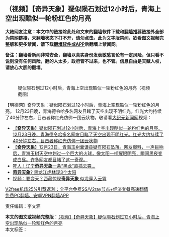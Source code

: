  <h2>（视频】【奇异天象】疑似陨石划过12小时后，青海上空出现酷似一轮粉红色的月亮</h2> <p class="notice"><b>大陆网友注意：本文中的链接除此处和文末的<a href="https://github.com/bannedbook/fanqiang" >翻墙</a>软件下载和<a href="https://github.com/killgcd/justmysocks/blob/master/README.md">翻墙推荐</a>链接外全部为禁网链接，未翻墙状态下打不开，请勿点击。此为文字版禁闻，欲看图文视频完整版和更多禁闻，请下载<a href="https://github.com/bannedbook/fanqiang">翻墙软件或APP</a>后翻墙上禁闻网。</p><p>备注：翻墙看新闻非常安全，翻墙以真实身份发表敏感言论有一定风险，但只看不说则没有任何风险，翻的人太多，政府管不过来，也不管。信息自由是天赋人权，请放心大胆的翻墙。</b></p>  <div class="entry"> <br /> <figure><figcaption class="wp-caption-text">疑似陨石划过12小时后，青海上空出现酷似一轮粉红色的月亮（视频截图）</figcaption></figure> <p>【明德网】奇异天象：疑似陨石划过12小时后，青海上空现酷似一轮粉红色的月亮。 12月23日晚，青海德令哈多名网友目睹了天空出现不明红光。红光大约持续了40分钟左右，目击者称红光仿佛一团云状物。敬请看<span class='wp_keywordlink_affiliate'><a href="http://www.epochtimes.com/" title="大纪元新闻网" target="_blank">大纪元新闻网</a></span>视频：</p> <p></p>  <ul class='op-related-articles' title='相关阅读'> <li><a href='https://www.bannedbook.org/bnews/bannedvideo/20201224/1454298.html' target='_blank'>【<b>奇异天象</b>】疑似陨石划过12小时后，青海上空出现酷似一轮粉红色的月亮。12月23日晚，青海德令哈多名网友目睹了天空出现不明红光。红光大约持续了40分钟左右，目击者称红光仿佛一团云状物</a></li> <li><a href='https://www.bannedbook.org/bnews/bannedvideo/20201224/1454284.html' target='_blank'>【<b>奇异天象</b>】12月23日，青海玉树囊谦县疑有陨石坠落。网友爆料，一声巨响后，青海玉树天空中划过一个巨大的火球，像太阳一样耀眼明亮，瞬间黑夜变成白昼。许多网友都目睹了这一奇观。</a></li> <li><a href='https://www.bannedbook.org/bnews/funmedia/20200903/1390410.html' target='_blank'>吓人！辽宁<b>奇异天象</b>一条“黑龙”直插云霄…</a></li> <li><a href='https://www.bannedbook.org/bnews/cbnews/20200318/1295515.html' target='_blank'><b>奇异天象</b>? 黑龙江虎林现3个太阳</a></li> <li><a href='https://www.bannedbook.org/bnews/cbnews/20180713/971383.html' target='_blank'>视频：要变天？西藏惊现<b>奇异天象</b> 似龙穿入云霄</a></li> </ul> <p class="texttj"> <a href="https://www.bannedbook.org/forum23/topic22702.html" target="_blank">V2free机场25%引荐返利：全平台免费SS/V2ray节点+经济套餐高速翻墙</a><br/> <a href="https://github.com/bannedbook/fanqiang/wiki/%E7%A6%81%E9%97%BB%E7%BD%91%E5%AE%89%E5%8D%93%E7%BF%BB%E5%A2%99%E6%96%B0%E9%97%BBAPP" target="_blank">免费PC翻墙、安卓VPN翻墙APP</a></p><p>责任编辑：李文涵</p><a name='sharetosocial'></a>       <div><b>本文的图文或视频完整版</b>：<a href='https://www.bannedbook.org/bnews/comments/20201225/1454465.html'>（视频】【奇异天象】疑似陨石划过12小时后，青海上空出现酷似一轮粉红色的月亮</a></div>  </div><!--END ENTRY--> <div class="postfooter"> <div>本文标签：</div>  </div><!--END POSTFOOTER--> 
